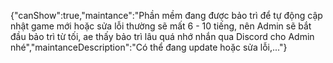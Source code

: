 {"canShow":true,"maintance":"Phần mềm đang được bảo trì để tự động cập nhật game mới hoặc sửa lỗi thường sẽ mất 6 - 10 tiếng, nên Admin sẽ bắt đầu bảo trì từ tối, ae thấy bảo trì lâu quá nhớ nhắn qua Discord cho Admin nhé","maintanceDescription":"Có thể đang update hoặc sửa lỗi,..."}
